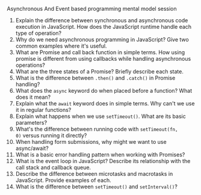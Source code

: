 Asynchronous And Event based programming mental model session

1. Explain the difference between synchronous and asynchronous code execution in JavaScript. How does the JavaScript runtime handle each type of operation?
2. Why do we need asynchronous programming in JavaScript? Give two common examples where it's useful.
3. What are Promise and call back function in simple terms. How using promise is different from using callbacks while handling asynchronous  operations?
4. What are the three states of a Promise? Briefly describe each state.
5. What is the difference between `.then()` and `.catch()` in Promise handling?
6. What does the `async` keyword do when placed before a function? What does it mean?
7. Explain what the `await` keyword does in simple terms. Why can't we use it in regular functions?
8. Explain what happens when we use `setTimeout()`. What are its basic parameters?
9. What's the difference between running code with `setTimeout(fn, 0)` versus running it directly?
10. When handling form submissions, why might we want to use async/await?
11. What is a basic error handling pattern when working with Promises?
12. What is the event loop in JavaScript? Describe its relationship with the call stack and callback queue.
13. Describe the difference between microtasks and macrotasks in JavaScript. Provide examples of each.
14. What is the difference between `setTimeout()` and `setInterval()`?